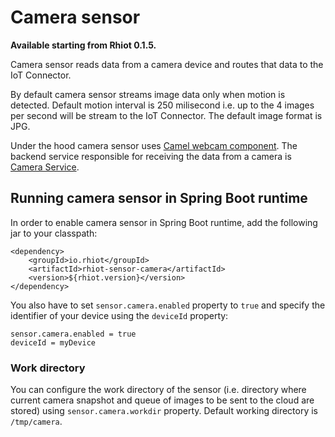 # Camera sensor

**Available starting from Rhiot 0.1.5.**

Camera sensor reads data from a camera device and routes that data to the IoT Connector.

By default camera sensor streams image data only when motion is detected. Default motion interval is 250 milisecond i.e.
up to the 4 images per second will be stream to the IoT Connector. The default image format is JPG.

Under the hood camera sensor uses [Camel webcam component](../camel_components/camel_webcam_component.md). The backend
service responsible for receiving the data from a camera is [Camera Service](../../cloudplatform/services/camera.md).

## Running camera sensor in Spring Boot runtime

In order to enable camera sensor in Spring Boot runtime, add the following jar to your classpath:

    <dependency>
        <groupId>io.rhiot</groupId>
        <artifactId>rhiot-sensor-camera</artifactId>
        <version>${rhiot.version}</version>
    </dependency>

You also have to set `sensor.camera.enabled` property to `true` and specify the identifier of your device using the
`deviceId` property:

    sensor.camera.enabled = true
    deviceId = myDevice

### Work directory

You can configure the work directory of the sensor (i.e. directory where current camera snapshot and queue of images to be
sent to the cloud are stored) using `sensor.camera.workdir` property. Default working directory is `/tmp/camera`.